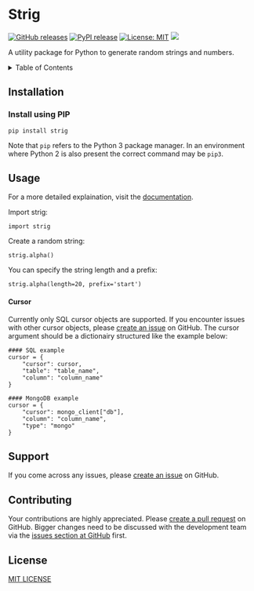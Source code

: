 # Strig

[![GitHub releases](https://img.shields.io/github/v/release/w-kuipers/strig)](https://github.com/w-kuipers/strig/releases)
[![PyPI release](https://img.shields.io/pypi/v/strig.svg)](https://pypi.org/project/strig/)
[![License: MIT](https://img.shields.io/badge/License-MIT-yellow.svg)](https://opensource.org/licenses/MIT)
[![](https://img.shields.io/github/last-commit/w-kuipers/strig?label=last%20modified)](https://github.com/w-kuipers/strig)


A utility package for Python to generate random strings and numbers.


<details>
  <summary>Table of Contents</summary>
  <ol>
    <li>
      <a href="#installation">Installation</a>
      <ul>
        <li><a href="#install-using-pip">Install using PIP</a></li>
      </ul>
    </li>
    <li><a href="#usage">Usage</a></li>
    <li><a href="#support">Support</a></li>
    <li><a href="#maintainer">Maintainer</a></li>
    <li><a href="#contributing">Contibruting</a></li>
    <li><a href="#license">License</a></li>

  </ol>
</details>

## Installation

### Install using PIP

    pip install strig

Note that `pip` refers to the Python 3 package manager. In an environment where Python 2 is also present the correct command may be `pip3`.

## Usage

For a more detailed explaination, visit the [documentation](https://github.com/w-kuipers/strig/wiki).

Import strig:

    import strig

Create a random string:

    strig.alpha()

You can specify the string length and a prefix:

    strig.alpha(length=20, prefix='start')

#### Cursor
Currently only SQL cursor objects are supported. If you encounter issues with other cursor objects, please [create an issue](https://github.com/w-kuipers/strig/issues) on GitHub. 
The cursor argument should be a dictionairy structured like the example below:

    #### SQL example
    cursor = {
        "cursor": cursor,
        "table": "table_name",
        "column": "column_name"
    }

    #### MongoDB example
    cursor = {
        "cursor": mongo_client["db"],
        "column": "column_name",
        "type": "mongo"
    }

## Support

If you come across any issues, please [create an issue](https://github.com/w-kuipers/strig/issues) on GitHub.

## Contributing

Your contributions are highly appreciated. Please [create a pull request](https://github.com/w-kuipers/strig/pulls) on GitHub. Bigger changes need to be discussed with the development team via the [issues section at GitHub](https://github.com/w-kuipers/strig/issues) first.


## License

[MIT LICENSE](https://github.com/w-kuipers/strig/blob/master/LICENSE)
